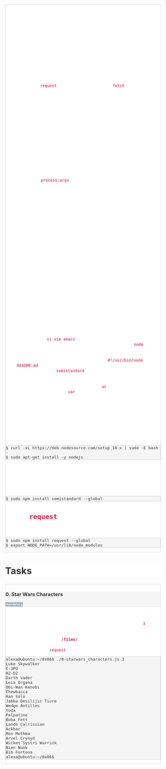 <div style="text-align: start;color: rgb(255, 255, 255);background-color: rgb(255, 255, 255);font-size: 14px;border: 1px solid rgb(221, 221, 221);">
    <div>
        <p>The &ldquo;0. Star Wars Characters&rdquo; project requires you to interact with an external API to fetch and display information about Star Wars characters based on the movie ID provided as an argument. To successfully complete this project, you need to be familiar with several key concepts related to web programming, API interaction, and asynchronous programming in JavaScript.</p>
        <h3 style="color: inherit;font-size: 24px;">Concepts Needed:</h3>
        <ol>
            <li>
                <p><strong><strong>HTTP Requests in JavaScript</strong></strong>:</p>
                <ul>
                    <li>Understanding how to make HTTP requests to external services using the <code style="color: rgb(199, 37, 78);background-color: rgb(249, 242, 244);font-size: 12.6px;">request</code> module or alternatives like <code style="color: rgb(199, 37, 78);background-color: rgb(249, 242, 244);font-size: 12.6px;">fetch</code> in Node.js.</li>
                    <li><a href="https://intranet.alxswe.com/rltoken/iRse23lnV4gAsD9JJTJMMQ" title="A Complete Guide to Making HTTP Requests in Node.js" target="_blank" style="color: transparent;">A Complete Guide to Making HTTP Requests in Node.js</a></li>
                </ul>
            </li>
            <li>
                <p><strong><strong>Working with APIs</strong></strong>:</p>
                <ul>
                    <li>Understanding the basics of RESTful APIs and how to interact with them.</li>
                    <li>Parsing JSON data returned by APIs.</li>
                    <li><a href="https://intranet.alxswe.com/rltoken/KyGS_uB68mLaP5irrH8JVA" title="Working with APIs in JavaScript" target="_blank" style="color: transparent;">Working with APIs in JavaScript</a></li>
                </ul>
            </li>
            <li>
                <p><strong><strong>Asynchronous Programming</strong></strong>:</p>
                <ul>
                    <li>Managing asynchronous operations with callbacks, promises, and async/await syntax.</li>
                    <li>Handling API response data asynchronously.</li>
                    <li><a href="https://intranet.alxswe.com/rltoken/tdKMGJrRstCkXSReNfRFpQ" title="Asynchronous Programming in JavaScript" target="_blank" style="color: transparent;">Asynchronous Programming in JavaScript</a></li>
                </ul>
            </li>
            <li>
                <p><strong><strong>Command Line Arguments in Node.js</strong></strong>:</p>
                <ul>
                    <li>Using the <code style="color: rgb(199, 37, 78);background-color: rgb(249, 242, 244);font-size: 12.6px;">process.argv</code> array to access command-line arguments passed to a Node.js script.</li>
                    <li><a href="https://intranet.alxswe.com/rltoken/oWBOWJZLF_D9GfOydPz6Kg" title="How to Parse Command Line Arguments in Node.js" target="_blank" style="color: transparent;">How to Parse Command Line Arguments in Node.js</a></li>
                </ul>
            </li>
            <li>
                <p><strong><strong>Array Manipulation and Iteration</strong></strong>:</p>
                <ul>
                    <li>Iterating over arrays and manipulating data structures to format and display character names.</li>
                    <li><a href="https://intranet.alxswe.com/rltoken/8zdG036OYYvVco_AZTExoA" title="JavaScript Array Methods" target="_blank" style="color: transparent;">JavaScript Array Methods</a></li>
                </ul>
            </li>
        </ol>
        <p>By familiarizing yourself with these concepts and resources, you will be able to efficiently retrieve, process, and display Star Wars characters from the specified movie using the Star Wars API, demonstrating your ability to work with external APIs and manage asynchronous code in JavaScript.</p>
        <h2 style="color: inherit;font-size: 30px;">Additional Resources</h2>
        <ul>
            <li><a href="https://intranet.alxswe.com/rltoken/du6hlPQm6qi4A7eEursNhQ" title="Mock Technical Interview" target="_blank" style="color: transparent;">Mock Technical Interview</a></li>
        </ul>
        <h2 style="color: inherit;font-size: 30px;">Requirements</h2>
        <h3 style="color: inherit;font-size: 24px;">General</h3>
        <ul>
            <li>Allowed editors: <code style="color: rgb(199, 37, 78);background-color: rgb(249, 242, 244);font-size: 12.6px;">vi</code>, <code style="color: rgb(199, 37, 78);background-color: rgb(249, 242, 244);font-size: 12.6px;">vim</code>, <code style="color: rgb(199, 37, 78);background-color: rgb(249, 242, 244);font-size: 12.6px;">emacs</code></li>
            <li>All your files will be interpreted on Ubuntu 20.04 LTS using <code style="color: rgb(199, 37, 78);background-color: rgb(249, 242, 244);font-size: 12.6px;">node</code> (version 10.14.x)</li>
            <li>All your files should end with a new line</li>
            <li>The first line of all your files should be exactly <code style="color: rgb(199, 37, 78);background-color: rgb(249, 242, 244);font-size: 12.6px;">#!/usr/bin/node</code></li>
            <li>A <code style="color: rgb(199, 37, 78);background-color: rgb(249, 242, 244);font-size: 12.6px;">README.md</code> file, at the root of the folder of the project, is mandatory</li>
            <li>Your code should be <code style="color: rgb(199, 37, 78);background-color: rgb(249, 242, 244);font-size: 12.6px;">semistandard</code> compliant. <a href="https://intranet.alxswe.com/rltoken/9P3gH5mVdJCEKL87E-IMaA" title="Rules of Standard" target="_blank" style="color: transparent;">Rules of Standard</a> + <a href="https://intranet.alxswe.com/rltoken/WjMvQfBMKBdsNUuHyg55Dw" title="semicolons on top" target="_blank" style="color: transparent;">semicolons on top</a>. Also as reference: <a href="https://intranet.alxswe.com/rltoken/Xp81RT-Sfi7uE_kNCSXunw" title="AirBnB style" target="_blank" style="color: transparent;">AirBnB style</a></li>
            <li>All your files must be executable</li>
            <li>The length of your files will be tested using <code style="color: rgb(199, 37, 78);background-color: rgb(249, 242, 244);font-size: 12.6px;">wc</code></li>
            <li>You are not allowed to use <code style="color: rgb(199, 37, 78);background-color: rgb(249, 242, 244);font-size: 12.6px;">var</code></li>
        </ul>
        <h2 style="color: inherit;font-size: 30px;">More Info</h2>
        <h3 style="color: inherit;font-size: 24px;">Install Node 10</h3>
        <pre style="color: rgb(51, 51, 51);background-color: rgb(245, 245, 245);font-size: 13px;border: 1px solid rgb(204, 204, 204);"><code style="color: inherit;font-size: inherit;">$ curl -sL https://deb.nodesource.com/setup_10.x | sudo -E bash -
$ sudo apt-get install -y nodejs
</code></pre>
        <h3 style="color: inherit;font-size: 24px;">Install semi-standard</h3>
        <p><a href="https://intranet.alxswe.com/rltoken/WjMvQfBMKBdsNUuHyg55Dw" title="Documentation" target="_blank" style="color: transparent;">Documentation</a></p>
        <pre style="color: rgb(51, 51, 51);background-color: rgb(245, 245, 245);font-size: 13px;border: 1px solid rgb(204, 204, 204);"><code style="color: inherit;font-size: inherit;">$ sudo npm install semistandard --global
</code></pre>
        <h3 style="color: inherit;font-size: 24px;">Install <code style="color: rgb(199, 37, 78);background-color: rgb(249, 242, 244);font-size: 21.6px;">request</code> module and use it</h3>
        <p><a href="https://intranet.alxswe.com/rltoken/BWz2gc45S-nZaxEY6GA6Zw" title="Documentation" target="_blank" style="color: transparent;">Documentation</a></p>
        <pre style="color: rgb(51, 51, 51);background-color: rgb(245, 245, 245);font-size: 13px;border: 1px solid rgb(204, 204, 204);"><code style="color: inherit;font-size: inherit;">$ sudo npm install request --global
$ export NODE_PATH=/usr/lib/node_modules
</code></pre>
    </div>
</div>
<h2 style="text-align: start;color: rgb(51, 51, 51);background-color: rgb(255, 255, 255);font-size: 30px;">Tasks</h2>
<div style="text-align: start;color: rgb(51, 51, 51);background-color: rgb(255, 255, 255);font-size: 14px;">
    <div style="color: rgb(255, 255, 255);background-color: rgb(255, 255, 255);border: 1px solid rgb(221, 221, 221);">
        <div style="color: rgb(51, 51, 51);background-color: rgb(245, 245, 245);border-bottom: 1px solid rgb(221, 221, 221);">
            <h3 style="color: rgb(51, 51, 51);font-size: 16px;">0. Star Wars Characters</h3>
            <div><strong><span style="text-align: center;color: rgb(255, 255, 255);background-color: rgb(152, 163, 174);font-size: 10.5px;">mandatory</span></strong></div>
        </div>
        <div>
            <p>Write a script that prints all characters of a Star Wars movie:</p>
            <ul>
                <li>The first positional argument passed is the Movie ID - example: <code style="color: rgb(199, 37, 78);background-color: rgb(249, 242, 244);font-size: 12.6px;">3</code> = &ldquo;Return of the Jedi&rdquo;</li>
                <li>Display one character name per line <strong><strong>in the same order as the &ldquo;characters&rdquo; list in the <code style="color: rgb(199, 37, 78);background-color: rgb(249, 242, 244);font-size: 12.6px;">/films/</code> endpoint</strong></strong></li>
                <li>You must use the <a href="https://intranet.alxswe.com/rltoken/gh_NaSUk9QlXHVoACFU-tg" title="Star wars API" target="_blank" style="color: transparent;">Star wars API</a></li>
                <li>You must use the <code style="color: rgb(199, 37, 78);background-color: rgb(249, 242, 244);font-size: 12.6px;">request</code> module</li>
            </ul>
            <pre style="color: rgb(51, 51, 51);background-color: rgb(245, 245, 245);font-size: 13px;border: 1px solid rgb(204, 204, 204);"><code style="color: inherit;font-size: inherit;">alexa@ubuntu:~/0x06$ ./0-starwars_characters.js 3
Luke Skywalker
C-3PO
R2-D2
Darth Vader
Leia Organa
Obi-Wan Kenobi
Chewbacca
Han Solo
Jabba Desilijic Tiure
Wedge Antilles
Yoda
Palpatine
Boba Fett
Lando Calrissian
Ackbar
Mon Mothma
Arvel Crynyd
Wicket Systri Warrick
Nien Nunb
Bib Fortuna
alexa@ubuntu:~/0x06$ </code></pre>
        </div>
    </div>
</div>